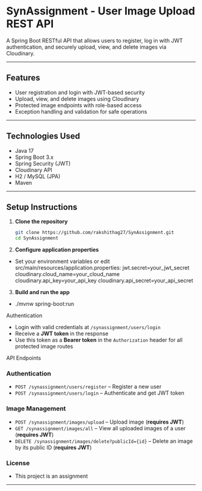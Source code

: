 # SynAssignment - User Image Upload REST API

A Spring Boot RESTful API that allows users to register, log in with JWT authentication, and securely upload, view, and delete images via Cloudinary.

---

## Features

- User registration and login with JWT-based security
- Upload, view, and delete images using Cloudinary
- Protected image endpoints with role-based access
- Exception handling and validation for safe operations

---

## Technologies Used

- Java 17  
- Spring Boot 3.x  
- Spring Security (JWT)  
- Cloudinary API  
- H2 / MySQL (JPA)  
- Maven

---

## Setup Instructions

1. **Clone the repository**
   ```bash
   git clone https://github.com/rakshithag27/SynAssignment.git
   cd SynAssignment
2. **Configure application properties**
- Set your environment variables or edit src/main/resources/application.properties:
jwt.secret=your_jwt_secret
cloudinary.cloud_name=your_cloud_name
cloudinary.api_key=your_api_key
cloudinary.api_secret=your_api_secret

3. **Build and run the app**
- ./mvnw spring-boot:run

Authentication
- Login with valid credentials at `/synassignment/users/login`
- Receive a **JWT token** in the response
- Use this token as a **Bearer token** in the `Authorization` header for all protected image routes

API Endpoints

### Authentication
- `POST /synassignment/users/register` – Register a new user
- `POST /synassignment/users/login` – Authenticate and get JWT token

### Image Management
- `POST /synassignment/images/upload` – Upload image (**requires JWT**)
- `GET /synassignment/images/all` – View all uploaded images of a user (**requires JWT**)
- `DELETE /synassignment/images/delete?publicId={id}` – Delete an image by its public ID (**requires JWT**)

### License
- This project is an assignment

---


